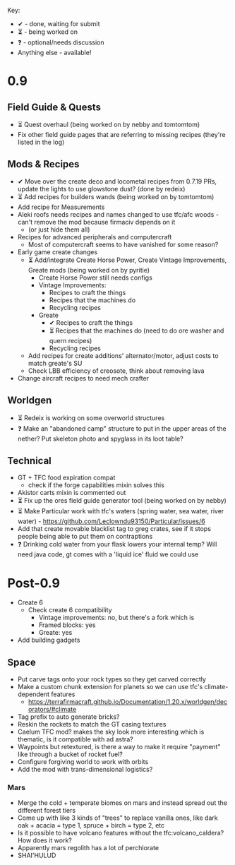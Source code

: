 Key: 
- ✔ - done, waiting for submit
- ⏳ - being worked on
- ❓ - optional/needs discussion
- Anything else - available!

# 0.9
## Field Guide & Quests
- ⏳ Quest overhaul (being worked on by nebby and tomtomtom)
- Fix other field guide pages that are referring to missing recipes (they're listed in the log)

## Mods & Recipes
- ✔ Move over the create deco and locometal recipes from 0.7.19 PRs, update the lights to use glowstone dust? (done by redeix)
- ⏳ Add recipes for builders wands (being worked on by tomtomtom)
- Add recipe for Measurements
- Aleki roofs needs recipes and names changed to use tfc/afc woods - can't remove the mod because firmaciv depends on it
	- (or just hide them all)
- Recipes for advanced peripherals and computercraft
	- Most of computercraft seems to have vanished for some reason?
- Early game create changes
	- ⏳ Add/integrate Create Horse Power, Create Vintage Improvements, Greate mods (being worked on by pyritie)
		- Create Horse Power still needs configs
		- Vintage Improvements:
			- Recipes to craft the things
			- Recipes that the machines do
			- Recycling recipes
		- Greate
			- ✔ Recipes to craft the things
			- ⏳ Recipes that the machines do (need to do ore washer and quern recipes)
			- Recycling recipes
	- Add recipes for create additions' alternator/motor, adjust costs to match greate's SU
	- Check LBB efficiency of creosote, think about removing lava
- Change aircraft recipes to need mech crafter

## Worldgen
- ⏳ Redeix is working on some overworld structures
- ❓ Make an "abandoned camp" structure to put in the upper areas of the nether? Put skeleton photo and spyglass in its loot table?
  
## Technical
- GT + TFC food expiration compat
	- check if the forge capabilities mixin solves this
- Akistor carts mixin is commented out
- ⏳ Fix up the ores field guide generator tool (being worked on by nebby)
- ⏳ Make Particular work with tfc's waters (spring water, sea water, river water) - https://github.com/Leclowndu93150/Particular/issues/6
- Add that create movable blacklist tag to greg crates, see if it stops people being able to put them on contraptions
- ❓ Drinking cold water from your flask lowers your internal temp? Will need java code, gt comes with a 'liquid ice' fluid we could use

# Post-0.9
- Create 6
	- Check create 6 compatibility
		- Vintage improvements: no, but there's a fork which is
		- Framed blocks: yes
		- Greate: yes
- Add building gadgets

## Space
- Put carve tags onto your rock types so they get carved correctly
- Make a custom chunk extension for planets so we can use tfc's climate-dependent features
	- https://terrafirmacraft.github.io/Documentation/1.20.x/worldgen/decorators/#climate
- Tag prefix to auto generate bricks?
- Reskin the rockets to match the GT casing textures
- Caelum TFC mod? makes the sky look more interesting which is thematic, is it compatible with ad astra?
- Waypoints but retextured, is there a way to make it require "payment" like through a bucket of rocket fuel?
- Configure forgiving world to work with orbits
- Add the mod with trans-dimensional logistics?

### Mars
- Merge the cold + temperate biomes on mars and instead spread out the different forest tiers
- Come up with like 3 kinds of "trees" to replace vanilla ones, like dark oak + acacia = type 1, spruce + birch = type 2, etc
- Is it possible to have volcano features without the tfc:volcano_caldera? How does it work?
- Apparently mars regolith has a lot of perchlorate
- SHAI'HULUD
